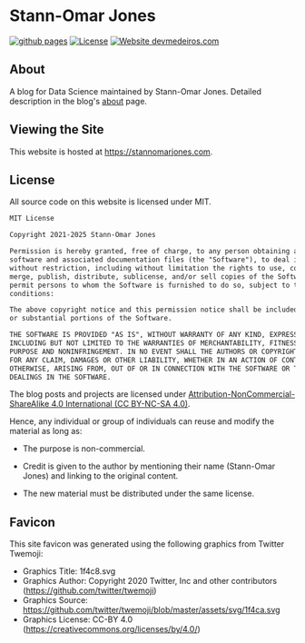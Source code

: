 # Stann-Omar Jones

[![github pages](https://github.com/devmedeiros/devmedeiros.github.io/actions/workflows/gh-pages.yml/badge.svg)](https://github.com/devmedeiros/devmedeiros.github.io/actions/workflows/gh-pages.yml) [![License](https://img.shields.io/badge/License-CC_BY--NC--SA_4.0-blue)](#license) [![Website devmedeiros.com](https://img.shields.io/website-up-down-green-red/http/devmedeiros.com.svg)](http://devmedeiros.com/)


## About

A blog for Data Science maintained by Stann-Omar Jones. Detailed description in the blog's [about](https://stannomarjones.com/about/) page.

## Viewing the Site

This website is hosted at https://stannomarjones.com.

## License

All source code on this website is licensed under MIT. 

```txt
MIT License

Copyright 2021-2025 Stann-Omar Jones

Permission is hereby granted, free of charge, to any person obtaining a copy of this 
software and associated documentation files (the "Software"), to deal in the Software
without restriction, including without limitation the rights to use, copy, modify, 
merge, publish, distribute, sublicense, and/or sell copies of the Software, and to 
permit persons to whom the Software is furnished to do so, subject to the following 
conditions:

The above copyright notice and this permission notice shall be included in all copies 
or substantial portions of the Software.

THE SOFTWARE IS PROVIDED "AS IS", WITHOUT WARRANTY OF ANY KIND, EXPRESS OR IMPLIED, 
INCLUDING BUT NOT LIMITED TO THE WARRANTIES OF MERCHANTABILITY, FITNESS FOR A PARTICULAR 
PURPOSE AND NONINFRINGEMENT. IN NO EVENT SHALL THE AUTHORS OR COPYRIGHT HOLDERS BE LIABLE 
FOR ANY CLAIM, DAMAGES OR OTHER LIABILITY, WHETHER IN AN ACTION OF CONTRACT, TORT OR 
OTHERWISE, ARISING FROM, OUT OF OR IN CONNECTION WITH THE SOFTWARE OR THE USE OR OTHER 
DEALINGS IN THE SOFTWARE.
```

The blog posts and projects are licensed under [Attribution-NonCommercial-ShareAlike 4.0 International (CC BY-NC-SA 4.0)](https://creativecommons.org/licenses/by-nc-sa/4.0/).

Hence, any individual or group of individuals can reuse and modify the material as long as:

- The purpose is non-commercial.

- Credit is given to the author by mentioning their name (Stann-Omar Jones) and linking to the original content.

- The new material must be distributed under the same license.

## Favicon

This site favicon was generated using the following graphics from Twitter Twemoji:

- Graphics Title: 1f4c8.svg
- Graphics Author: Copyright 2020 Twitter, Inc and other contributors (https://github.com/twitter/twemoji)
- Graphics Source: https://github.com/twitter/twemoji/blob/master/assets/svg/1f4ca.svg
- Graphics License: CC-BY 4.0 (https://creativecommons.org/licenses/by/4.0/)

